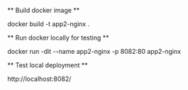 
** Build docker image **

docker build -t app2-nginx .

** Run docker locally for testing **

docker run -dit --name app2-nginx -p 8082:80 app2-nginx

** Test local deployment **

http://localhost:8082/
